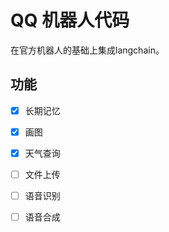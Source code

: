 # QQ 机器人代码

在官方机器人的基础上集成langchain。

## 功能

- [x] 长期记忆
- [x] 画图
- [x] 天气查询
- [ ] 文件上传
- [ ] 语音识别
- [ ] 语音合成


